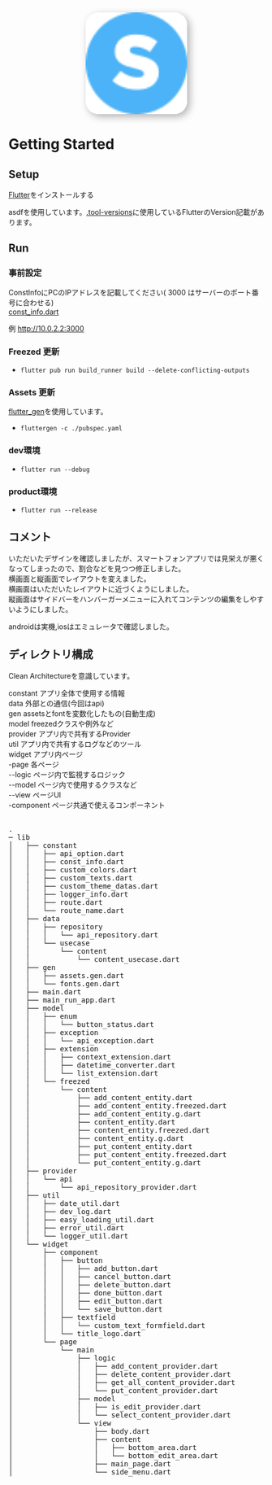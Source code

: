 <div align="center">
	<img src="assets/image/logo.svg" width="200" height="200" style="border-radius: 25px; box-shadow: 5px 5px 15px rgba(0, 0, 0, 0.3);" >
</div>

# Getting Started

## Setup

[Flutter](https://qiita.com/mkurom/items/bd0e2ae45d7afb5e02ec)をインストールする

asdfを使用しています。[.tool-versions](.tool-versions)に使用しているFlutterのVersion記載があります。

## Run

### 事前設定
ConstInfoにPCのIPアドレスを記載してください( 3000 はサーバーのポート番号に合わせる)  
[const_info.dart](./lib/constant/const_info.dart)  

例 http://10.0.2.2:3000  

### Freezed 更新
- `flutter pub run build_runner build --delete-conflicting-outputs`

### Assets 更新
[flutter_gen](https://pub.dev/packages/flutter_gen)を使用しています。
- `fluttergen -c ./pubspec.yaml`

### dev環境
- `flutter run --debug`

### product環境
- `flutter run --release`


## コメント
いただいたデザインを確認しましたが、スマートフォンアプリでは見栄えが悪くなってしまったので、割合などを見つつ修正しました。    
横画面と縦画面でレイアウトを変えました。  
横画面はいただいたレイアウトに近づくようにしました。  
縦画面はサイドバーをハンバーガーメニューに入れてコンテンツの編集をしやすいようにしました。  

androidは実機,iosはエミュレータで確認しました。

## ディレクトリ構成
Clean Architectureを意識しています。  


constant アプリ全体で使用する情報  
data 外部との通信(今回はapi)  
gen assetsとfontを変数化したもの(自動生成)  
model freezedクラスや例外など  
provider アプリ内で共有するProvider  
util アプリ内で共有するログなどのツール  
widget アプリ内ページ  
	-page 各ページ  
		--logic ページ内で監視するロジック  
		--model ページ内で使用するクラスなど  
		--view ページUI  
	-component ページ共通で使えるコンポーネント

<pre> 
.
─ lib
│   ├── constant
│   │   ├── api_option.dart
│   │   ├── const_info.dart
│   │   ├── custom_colors.dart
│   │   ├── custom_texts.dart
│   │   ├── custom_theme_datas.dart
│   │   ├── logger_info.dart
│   │   ├── route.dart
│   │   └── route_name.dart
│   ├── data
│   │   ├── repository
│   │   │   └── api_repository.dart
│   │   └── usecase
│   │       └── content
│   │           └── content_usecase.dart
│   ├── gen
│   │   ├── assets.gen.dart
│   │   └── fonts.gen.dart
│   ├── main.dart
│   ├── main_run_app.dart
│   ├── model
│   │   ├── enum
│   │   │   └── button_status.dart
│   │   ├── exception
│   │   │   └── api_exception.dart
│   │   ├── extension
│   │   │   ├── context_extension.dart
│   │   │   ├── datetime_converter.dart
│   │   │   └── list_extension.dart
│   │   └── freezed
│   │       └── content
│   │           ├── add_content_entity.dart
│   │           ├── add_content_entity.freezed.dart
│   │           ├── add_content_entity.g.dart
│   │           ├── content_entity.dart
│   │           ├── content_entity.freezed.dart
│   │           ├── content_entity.g.dart
│   │           ├── put_content_entity.dart
│   │           ├── put_content_entity.freezed.dart
│   │           └── put_content_entity.g.dart
│   ├── provider
│   │   └── api
│   │       └── api_repository_provider.dart
│   ├── util
│   │   ├── date_util.dart
│   │   ├── dev_log.dart
│   │   ├── easy_loading_util.dart
│   │   ├── error_util.dart
│   │   └── logger_util.dart
│   └── widget
│       ├── component
│       │   ├── button
│       │   │   ├── add_button.dart
│       │   │   ├── cancel_button.dart
│       │   │   ├── delete_button.dart
│       │   │   ├── done_button.dart
│       │   │   ├── edit_button.dart
│       │   │   └── save_button.dart
│       │   ├── textfield
│       │   │   └── custom_text_formfield.dart
│       │   └── title_logo.dart
│       └── page
│           └── main
│               ├── logic
│               │   ├── add_content_provider.dart
│               │   ├── delete_content_provider.dart
│               │   ├── get_all_content_provider.dart
│               │   └── put_content_provider.dart
│               ├── model
│               │   ├── is_edit_provider.dart
│               │   └── select_content_provider.dart
│               └── view
│                   ├── body.dart
│                   ├── content
│                   │   ├── bottom_area.dart
│                   │   └── bottom_edit_area.dart
│                   ├── main_page.dart
│                   └── side_menu.dart

</pre>
